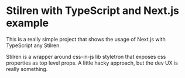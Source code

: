 # Stilren with TypeScript and Next.js example

This is a really simple project that shows the usage of Next.js with TypeScript any Stilren.

Stilren is a wrapper around css-in-js lib styletron that exposes css properties as top level props. A little hacky approach, but the dev UX is really something.
